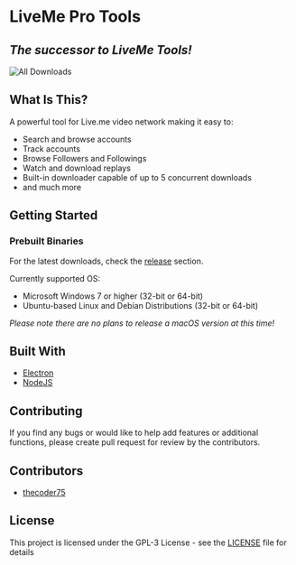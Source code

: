 # LiveMe Pro Tools
## *The successor to LiveMe Tools!*

![All Downloads](https://img.shields.io/github/downloads/thecoder75/liveme-pro-tools/total.svg)

## What Is This?

A powerful tool for Live.me video network making it easy to:
- Search and browse accounts
- Track accounts
- Browse Followers and Followings
- Watch and download replays
- Built-in downloader capable of up to 5 concurrent downloads
- and much more

## Getting Started

### Prebuilt Binaries

For the latest downloads, check the [release](https://github.com/thecoder75/liveme-pro-tools/releases) section.

Currently supported OS:
- Microsoft Windows 7 or higher (32-bit or 64-bit)
- Ubuntu-based Linux and Debian Distributions (32-bit or 64-bit)

*Please note there are no plans to release a macOS version at this time!*

## Built With
* [Electron](http://electron.atom.io)
* [NodeJS](http://nodejs.org)

## Contributing
If you find any bugs or would like to help add features or additional functions, please create pull request for review by the contributors.

## Contributors
* [thecoder75](https://github.com/thecoder75)

## License
This project is licensed under the GPL-3 License - see the [LICENSE](LICENSE)
file for details
